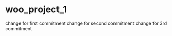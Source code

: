 # woo_project_1

change for first commitment
change for second commitment
change for 3rd commitment

